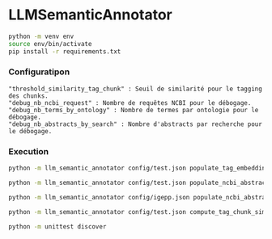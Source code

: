 # LLMSemanticAnnotator

```bash
python -m venv env
source env/bin/activate
pip install -r requirements.txt
```

### Configuratipon

    "threshold_similarity_tag_chunk" : Seuil de similarité pour le tagging des chunks.
    "debug_nb_ncbi_request" : Nombre de requêtes NCBI pour le débogage.
    "debug_nb_terms_by_ontology" : Nombre de termes par ontologie pour le débogage.
    "debug_nb_abstracts_by_search" : Nombre d'abstracts par recherche pour le débogage.


### Execution

```bash
python -m llm_semantic_annotator config/test.json populate_tag_embeddings
```

```bash
python -m llm_semantic_annotator config/test.json populate_ncbi_abstract_embeddings --selected_term "abiotic+AND+metabolomics+AND+plant+AND+stress+AND+brassicaceae"
```
```bash
python -m llm_semantic_annotator config/igepp.json populate_ncbi_abstract_embeddings --selected_term "mass+AND+spectrometry+AND+glucosinolate"
```

```bash
python -m llm_semantic_annotator config/test.json compute_tag_chunk_similarities
```

```bash
python -m unittest discover
```

